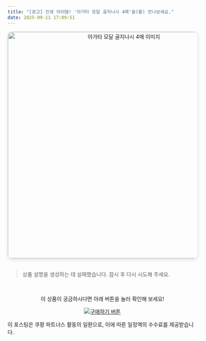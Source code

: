 ```yaml
---
title: "[광고] 인생 아이템! '아가타 모달 골지나시 4매'을(를) 만나보세요."
date: 2025-09-11 17:09:51
---
```


<div align="center">
    <a href="https://link.coupang.com/re/AFFSDP?lptag=AF8916626&pageKey=8778238388&itemId=25539444146&vendorItemId=92531027134&traceid=V0-153-b1fddf79aba15206&clickBeacon=169e3850-8f32-11f0-9654-7ac095940a53%7E3&requestid=20250912020933893307288775&token=31850C%7CMIXED" target="_blank">
        <img src="https://ads-partners.coupang.com/image1/uYORSwHFddQB9rNEuaubxvq_7H6978Dea4YjCGEqRKyInnsX7E2zHHcVAzJc0L7s567Ud2mmjXWiqg8RDIaY5nWvJRgMsLLmhYWGNQaO5g_wH3iNzq2n167vTSZCItuyIPkSIWEl2Kb5yITvkW9hckt2ULTwPH46_VX8-gx6ypOuQkp6FZBDrb5jaIZST1RRUr7jA5dtfSd5kJ0G6V0i1PY5a0EPPBtT1zHRhoVhXmpQLXJO2jGg3e4sDM8JiKrKbVMPpkRhSw8m3aMpDc8VgvoJ1tgq1gH-Troddyviy5xtflRg1UYLAihwYA==" alt="아가타 모달 골지나시 4매 이미지" width="600" style="max-width: 100%; height: auto; border-radius: 12px; border: 1px solid #e0e0e0; box-shadow: 0 4px 8px rgba(0,0,0,0.1);">
    </a>
</div>
<br>

> 상품 설명을 생성하는 데 실패했습니다. 잠시 후 다시 시도해 주세요.



<br>

<div align="center">
  <p>이 상품이 궁금하시다면 아래 버튼을 눌러 확인해 보세요!</p>
  <a href="https://link.coupang.com/re/AFFSDP?lptag=AF8916626&pageKey=8778238388&itemId=25539444146&vendorItemId=92531027134&traceid=V0-153-b1fddf79aba15206&clickBeacon=169e3850-8f32-11f0-9654-7ac095940a53%7E3&requestid=20250912020933893307288775&token=31850C%7CMIXED" target="_blank">
    <img src="https://img.shields.io/badge/지금 바로 구매하기-FF5722?style=for-the-badge&logo=coupa&logoColor=white" alt="구매하기 버튼">
  </a>
</div>

이 포스팅은 쿠팡 파트너스 활동의 일환으로, 이에 따른 일정액의 수수료를 제공받습니다.
